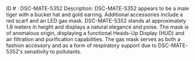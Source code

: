 ID # : DSC-MATE-5352
Description: DSC-MATE-5352 appears to be a male tiger with a bucket hat and gold earring. Additional accessories include a red scarf and an LED gas mask. DSC-MATE-5352 stands at approximately 1.8 meters in height and displays a natural elegance and poise. The mask is of anomalous origin, displaying a functional Heads-Up Display (HUD) and air filtration and purification capabilities. The gas mask serves as both a fashion accessory and as a form of respiratory support due to DSC-MATE-5352's sensitivity to pollutants.